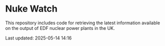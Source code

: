 # Nuke Watch

This repository includes code for retrieving the latest information available on the output of EDF nuclear power plants in the UK.

Last updated: 2025-05-14 14:16